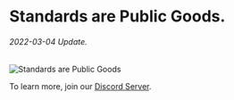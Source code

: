 # Standards are Public Goods.
###### 2022-03-04 Update.



![Standards are Public Goods](https://github.com/Unite-DAO/Documentation/blob/main/assets/Standards%20are%20Public%20Goods.jpeg)







To learn more, join our [Discord Server](https://discord.gg/7RwPerFPe8).
